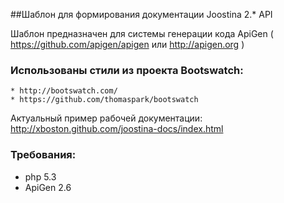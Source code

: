 ##Шаблон для формирования документации Joostina 2.* API

Шаблон предназначен для системы генерации кода ApiGen ( https://github.com/apigen/apigen или http://apigen.org )

### Использованы стили из проекта Bootswatch:
	* http://bootswatch.com/
	* https://github.com/thomaspark/bootswatch

Актуальный пример рабочей документации: http://xboston.github.com/joostina-docs/index.html


### Требования:
* php 5.3
* ApiGen 2.6
